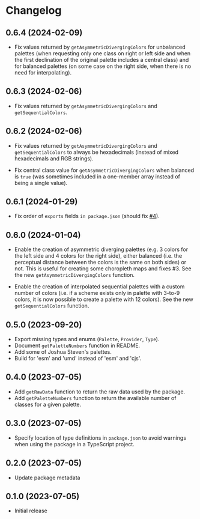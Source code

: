 # Changelog

## 0.6.4 (2024-02-09)

- Fix values returned by `getAsymmetricDivergingColors` for unbalanced palettes (when requesting only one class on right or left side 
  and when the first declination of the original palette includes a central class) and for balanced palettes (on some case on the right side, when there is no need for interpolating).

## 0.6.3 (2024-02-06)

- Fix values returned by `getAsymmetricDivergingColors` and `getSequentialColors`.

## 0.6.2 (2024-02-06)

- Fix values returned by `getAsymmetricDivergingColors` and `getSequentialColors` to always be hexadecimals (instead of mixed hexadecimals and RGB strings).

- Fix central class value for `getAsymmetricDivergingColors` when balanced is `true` (was sometimes included in a one-member array instead of being a single value).

## 0.6.1 (2024-01-29)

- Fix order of `exports` fields `in package.json` (should fix [#4](https://github.com/riatelab/dicopal.js/issues/4)).

## 0.6.0 (2024-01-04)

- Enable the creation of asymmetric diverging palettes (e.g. 3 colors for the left side and 4 colors for the right side), either
  balanced (i.e. the perceptual distance between the colors is the same on both sides) or not. This is useful for creating
  some choropleth maps and fixes #3. See the new `getAsymmetricDivergingColors` function.

- Enable the creation of interpolated sequential palettes with a custom number of colors (i.e. if a scheme exists only in
  palette with 3-to-9 colors, it is now possible to create a palette with 12 colors). See the new `getSequentialColors` function.

## 0.5.0 (2023-09-20)

- Export missing types and enums (`Palette`, `Provider`, `Type`).
- Document `getPaletteNumbers` function in README.
- Add some of Joshua Steven's palettes.
- Build for 'esm' and 'umd' instead of 'esm' and 'cjs'.

## 0.4.0 (2023-07-05)

- Add `getRawData` function to return the raw data used by the package.
- Add `getPaletteNumbers` function to return the available number of classes for a given palette.

## 0.3.0 (2023-07-05)

- Specify location of type definitions in `package.json` to avoid warnings when using the package in a TypeScript project.

## 0.2.0 (2023-07-05)

- Update package metadata

## 0.1.0 (2023-07-05)

- Initial release